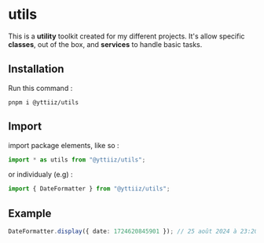 # utils

This is a **utility** toolkit created for my different projects. It's allow specific **classes**, out of the box, and **services** to handle basic tasks.

## Installation

Run this command :

```
pnpm i @yttiiz/utils
```

## Import

import package elements, like so :

```ts
import * as utils from "@yttiiz/utils";
```

or individualy (e.g) :

```ts
import { DateFormatter } from "@yttiiz/utils";
```

## Example

```ts
DateFormatter.display({ date: 1724620845901 }); // 25 août 2024 à 23:20
```
